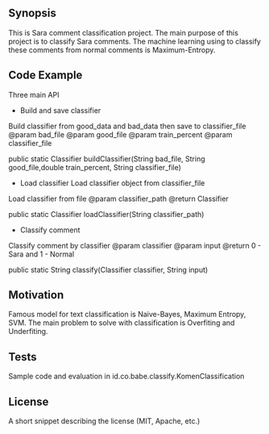 ## Synopsis

This is Sara comment classification project. The main purpose of this project is to classify Sara comments. The machine learning using to classify these comments from normal comments is Maximum-Entropy.

## Code Example
Three main API

- Build and save classifier

Build classifier from good_data and bad_data then save to classifier_file
@param bad_file
@param good_file
@param train_percent
@param classifier_file

public static Classifier buildClassifier(String bad_file, String good_file,double train_percent, String classifier_file)

- Load classifier 
Load classifier object from classifier_file

Load classifier from file
@param classifier_path
@return Classifier

public static Classifier loadClassifier(String classifier_path)

- Classify comment

Classify comment by classifier
@param classifier
@param input
@return 0 - Sara and 1 - Normal

public static String classify(Classifier classifier, String input) 
## Motivation

Famous model for text classification is Naive-Bayes, Maximum Entropy, SVM.
The main problem to solve with classification is Overfiting and Underfiting.
## Tests

Sample code and evaluation in id.co.babe.classify.KomenClassification

## License

A short snippet describing the license (MIT, Apache, etc.)
